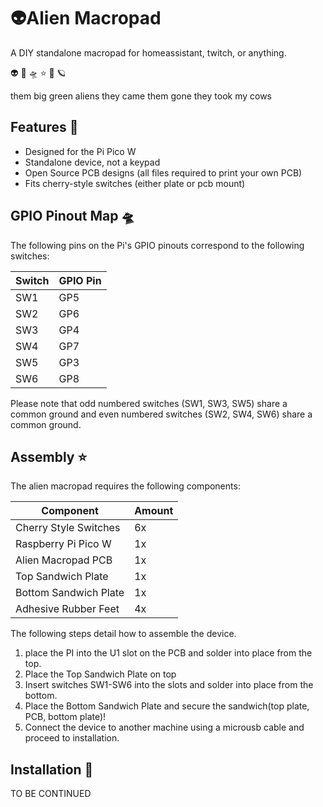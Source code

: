 
# 👽Alien Macropad

A DIY standalone macropad for homeassistant, twitch, or anything.

👽 🐄 🛸 ⭐ 🌙 🪐

them big green aliens they came them gone they took my cows

## Features 🐄

- Designed for the Pi Pico W
- Standalone device, not a keypad
- Open Source PCB designs (all files required to print your own PCB)
- Fits cherry-style switches (either plate or pcb mount)



## GPIO Pinout Map 🛸

The following pins on the Pi's GPIO pinouts correspond to the following switches:

| Switch  | GPIO Pin |
| ------------- | ------------- |
| SW1  | GP5 |
| SW2  | GP6  |
| SW3  | GP4  |
| SW4  | GP7  |
| SW5  | GP3  |
| SW6  | GP8 |

Please note that odd numbered switches (SW1, SW3, SW5) share a common ground and even numbered switches (SW2, SW4, SW6) share a common ground.
## Assembly ⭐

The alien macropad requires the following components:

| Component  | Amount |
| ------------- | ------------- |
| Cherry Style Switches | 6x |
| Raspberry Pi Pico W  | 1x  |
| Alien Macropad PCB  | 1x  |
| Top Sandwich Plate  | 1x  |
| Bottom Sandwich Plate  | 1x |
| Adhesive Rubber Feet  | 4x |

The following steps detail how to assemble the device.

1) place the PI into the U1 slot on the PCB and solder into place from the top. 
2) Place the Top Sandwich Plate on top
3) Insert switches SW1-SW6 into the slots and solder into place from the bottom.
4) Place the Bottom Sandwich Plate and secure the sandwich(top plate, PCB, bottom plate)!
5) Connect the device to another machine using a microusb cable and proceed to installation.

## Installation 🌙

TO BE CONTINUED
    
